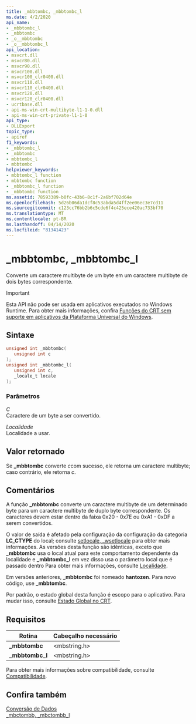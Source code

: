 ```yaml
---
title: _mbbtombc, _mbbtombc_l
ms.date: 4/2/2020
api_name:
- _mbbtombc_l
- _mbbtombc
- _o__mbbtombc
- _o__mbbtombc_l
api_location:
- msvcrt.dll
- msvcr80.dll
- msvcr90.dll
- msvcr100.dll
- msvcr100_clr0400.dll
- msvcr110.dll
- msvcr110_clr0400.dll
- msvcr120.dll
- msvcr120_clr0400.dll
- ucrtbase.dll
- api-ms-win-crt-multibyte-l1-1-0.dll
- api-ms-win-crt-private-l1-1-0
api_type:
- DLLExport
topic_type:
- apiref
f1_keywords:
- _mbbtombc_l
- _mbbtombc
- mbbtombc_l
- mbbtombc
helpviewer_keywords:
- mbbtombc_l function
- mbbtombc function
- _mbbtombc_l function
- _mbbtombc function
ms.assetid: 78593389-b0fc-43b6-8c1f-2a6bf702d64e
ms.openlocfilehash: 5d26b06da1dcf8c53abda5d4ff2ee06ec3e7cd11
ms.sourcegitcommit: c123cc76bb2b6c5cde6f4c425ece420ac733bf70
ms.translationtype: MT
ms.contentlocale: pt-BR
ms.lasthandoff: 04/14/2020
ms.locfileid: "81341423"
---
```

# <a name="_mbbtombc-_mbbtombc_l"></a>_mbbtombc, _mbbtombc_l

Converte um caractere multibyte de um byte em um caractere multibyte de dois bytes correspondente.

> [!IMPORTANT]
> Esta API não pode ser usada em aplicativos executados no Windows Runtime. Para obter mais informações, confira [Funções do CRT sem suporte em aplicativos da Plataforma Universal do Windows](../../cppcx/crt-functions-not-supported-in-universal-windows-platform-apps.md).

## <a name="syntax"></a>Sintaxe

```C
unsigned int _mbbtombc(
   unsigned int c
);
unsigned int _mbbtombc_l(
   unsigned int c,
   _locale_t locale
);
```

### <a name="parameters"></a>Parâmetros

*C*<br/>
Caractere de um byte a ser convertido.

*Localidade*<br/>
Localidade a usar.

## <a name="return-value"></a>Valor retornado

Se **_mbbtombc** converte *c*com sucesso, ele retorna um caractere multibyte; caso contrário, ele retorna *c*.

## <a name="remarks"></a>Comentários

A função **_mbbtombc** converte um caractere multibyte de um determinado byte para um caractere multibyte de duplo byte correspondente. Os caracteres devem estar dentro da faixa 0x20 - 0x7E ou 0xA1 - 0xDF a serem convertidos.

O valor de saída é afetado pela configuração da configuração da categoria **LC_CTYPE** do local; consulte [setlocale, _wsetlocale](setlocale-wsetlocale.md) para obter mais informações. As versões desta função são idênticas, exceto que **_mbbtombc** usa o local atual para este comportamento dependente da localidade e **_mbbtombc_l** em vez disso usa o parâmetro local que é passado dentro Para obter mais informações, consulte [Localidade](../../c-runtime-library/locale.md).

Em versões anteriores, **_mbbtombc** foi nomeado **hantozen**. Para novo código, use **_mbbtombc**.

Por padrão, o estado global desta função é escopo para o aplicativo. Para mudar isso, consulte [Estado Global no CRT](../global-state.md).

## <a name="requirements"></a>Requisitos

|Rotina|Cabeçalho necessário|
|-------------|---------------------|
|**_mbbtombc**|\<mbstring.h>|
|**_mbbtombc_l**|\<mbstring.h>|

Para obter mais informações sobre compatibilidade, consulte [Compatibilidade](../../c-runtime-library/compatibility.md).

## <a name="see-also"></a>Confira também

[Conversão de Dados](../../c-runtime-library/data-conversion.md)<br/>
[_mbctombb, _mbctombb_l](mbctombb-mbctombb-l.md)<br/>
